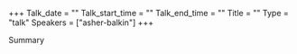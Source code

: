 +++
Talk_date = ""
Talk_start_time = ""
Talk_end_time = ""
Title = ""
Type = "talk"
Speakers = ["asher-balkin"]
+++

Summary